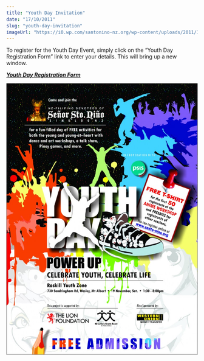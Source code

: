 ```yaml
---
title: "Youth Day Invitation"
date: "17/10/2011"
slug: "youth-day-invitation"
imageUrl: "https://i0.wp.com/santonino-nz.org/wp-content/uploads/2011/10/YouthDayPosterA42-724x1024.jpg?resize=724%2C1024"
---
```


To register for the Youth Day Event, simply click on the “Youth Day Registration Form” link to enter your details. This will bring up a new window.[  
](https://docs.google.com/spreadsheet/viewform?formkey=dGpHNWRiUksxN0Y0ZG5BV0ZFb1A3SlE6MQ "Youth Day Registration Form")

_**[Youth Day Registration Form](https://docs.google.com/spreadsheet/viewform?formkey=dGpHNWRiUksxN0Y0ZG5BV0ZFb1A3SlE6MQ "Youth Day Registration Form")**_

[![](assets\images\YouthDayPosterA42-724x1024.jpg "YouthDayPosterA4(2)")](https://i0.wp.com/santonino-nz.org/wp-content/uploads/2011/10/YouthDayPosterA42.jpg)[  
](http://santonino-nz.org/wp-content/uploads/2011/10/YouthDayPosterA4.jpg)[  
](http://santonino-nz.org/wp-content/uploads/2011/10/YouthDayPosterA4.jpg)